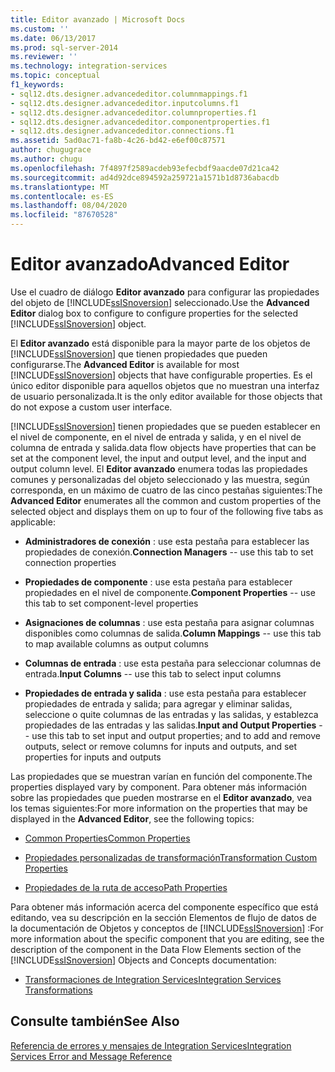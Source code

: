 ```yaml
---
title: Editor avanzado | Microsoft Docs
ms.custom: ''
ms.date: 06/13/2017
ms.prod: sql-server-2014
ms.reviewer: ''
ms.technology: integration-services
ms.topic: conceptual
f1_keywords:
- sql12.dts.designer.advancededitor.columnmappings.f1
- sql12.dts.designer.advancededitor.inputcolumns.f1
- sql12.dts.designer.advancededitor.columnproperties.f1
- sql12.dts.designer.advancededitor.componentproperties.f1
- sql12.dts.designer.advancededitor.connections.f1
ms.assetid: 5ad0ac71-fa8b-4c26-bd42-e6ef00c87571
author: chugugrace
ms.author: chugu
ms.openlocfilehash: 7f4897f2589acdeb93efecbdf9aacde07d21ca42
ms.sourcegitcommit: ad4d92dce894592a259721a1571b1d8736abacdb
ms.translationtype: MT
ms.contentlocale: es-ES
ms.lasthandoff: 08/04/2020
ms.locfileid: "87670528"
---
```

# <a name="advanced-editor"></a><span data-ttu-id="f63d6-102">Editor avanzado</span><span class="sxs-lookup"><span data-stu-id="f63d6-102">Advanced Editor</span></span>
  <span data-ttu-id="f63d6-103">Use el cuadro de diálogo **Editor avanzado** para configurar las propiedades del objeto de [!INCLUDE[ssISnoversion](../includes/ssisnoversion-md.md)] seleccionado.</span><span class="sxs-lookup"><span data-stu-id="f63d6-103">Use the **Advanced Editor** dialog box to configure to configure properties for the selected [!INCLUDE[ssISnoversion](../includes/ssisnoversion-md.md)] object.</span></span>  
  
 <span data-ttu-id="f63d6-104">El **Editor avanzado** está disponible para la mayor parte de los objetos de [!INCLUDE[ssISnoversion](../includes/ssisnoversion-md.md)] que tienen propiedades que pueden configurarse.</span><span class="sxs-lookup"><span data-stu-id="f63d6-104">The **Advanced Editor** is available for most [!INCLUDE[ssISnoversion](../includes/ssisnoversion-md.md)] objects that have configurable properties.</span></span> <span data-ttu-id="f63d6-105">Es el único editor disponible para aquellos objetos que no muestran una interfaz de usuario personalizada.</span><span class="sxs-lookup"><span data-stu-id="f63d6-105">It is the only editor available for those objects that do not expose a custom user interface.</span></span>  
  
 [!INCLUDE[ssISnoversion](../includes/ssisnoversion-md.md)] <span data-ttu-id="f63d6-106">tienen propiedades que se pueden establecer en el nivel de componente, en el nivel de entrada y salida, y en el nivel de columna de entrada y salida.</span><span class="sxs-lookup"><span data-stu-id="f63d6-106">data flow objects have properties that can be set at the component level, the input and output level, and the input and output column level.</span></span> <span data-ttu-id="f63d6-107">El **Editor avanzado** enumera todas las propiedades comunes y personalizadas del objeto seleccionado y las muestra, según corresponda, en un máximo de cuatro de las cinco pestañas siguientes:</span><span class="sxs-lookup"><span data-stu-id="f63d6-107">The **Advanced Editor** enumerates all the common and custom properties of the selected object and displays them on up to four of the following five tabs as applicable:</span></span>  
  
-   <span data-ttu-id="f63d6-108">**Administradores de conexión** : use esta pestaña para establecer las propiedades de conexión.</span><span class="sxs-lookup"><span data-stu-id="f63d6-108">**Connection Managers** -- use this tab to set connection properties</span></span>  
  
-   <span data-ttu-id="f63d6-109">**Propiedades de componente** : use esta pestaña para establecer propiedades en el nivel de componente.</span><span class="sxs-lookup"><span data-stu-id="f63d6-109">**Component Properties** -- use this tab to set component-level properties</span></span>  
  
-   <span data-ttu-id="f63d6-110">**Asignaciones de columnas** : use esta pestaña para asignar columnas disponibles como columnas de salida.</span><span class="sxs-lookup"><span data-stu-id="f63d6-110">**Column Mappings** -- use this tab to map available columns as output columns</span></span>  
  
-   <span data-ttu-id="f63d6-111">**Columnas de entrada** : use esta pestaña para seleccionar columnas de entrada.</span><span class="sxs-lookup"><span data-stu-id="f63d6-111">**Input Columns** -- use this tab to select input columns</span></span>  
  
-   <span data-ttu-id="f63d6-112">**Propiedades de entrada y salida** : use esta pestaña para establecer propiedades de entrada y salida; para agregar y eliminar salidas, seleccione o quite columnas de las entradas y las salidas, y establezca propiedades de las entradas y las salidas.</span><span class="sxs-lookup"><span data-stu-id="f63d6-112">**Input and Output Properties** -- use this tab to set input and output properties; and to add and remove outputs, select or remove columns for inputs and outputs, and set properties for inputs and outputs</span></span>  
  
 <span data-ttu-id="f63d6-113">Las propiedades que se muestran varían en función del componente.</span><span class="sxs-lookup"><span data-stu-id="f63d6-113">The properties displayed vary by component.</span></span> <span data-ttu-id="f63d6-114">Para obtener más información sobre las propiedades que pueden mostrarse en el **Editor avanzado**, vea los temas siguientes:</span><span class="sxs-lookup"><span data-stu-id="f63d6-114">For more information on the properties that may be displayed in the **Advanced Editor**, see the following topics:</span></span>  
  
-   [<span data-ttu-id="f63d6-115">Common Properties</span><span class="sxs-lookup"><span data-stu-id="f63d6-115">Common Properties</span></span>](../../2014/integration-services/common-properties.md)  
  
-   [<span data-ttu-id="f63d6-116">Propiedades personalizadas de transformación</span><span class="sxs-lookup"><span data-stu-id="f63d6-116">Transformation Custom Properties</span></span>](data-flow/transformations/transformation-custom-properties.md)  
  
-   [<span data-ttu-id="f63d6-117">Propiedades de la ruta de acceso</span><span class="sxs-lookup"><span data-stu-id="f63d6-117">Path Properties</span></span>](../../2014/integration-services/path-properties.md)  
  
 <span data-ttu-id="f63d6-118">Para obtener más información acerca del componente específico que está editando, vea su descripción en la sección Elementos de flujo de datos de la documentación de Objetos y conceptos de [!INCLUDE[ssISnoversion](../includes/ssisnoversion-md.md)] :</span><span class="sxs-lookup"><span data-stu-id="f63d6-118">For more information about the specific component that you are editing, see the description of the component in the Data Flow Elements section of the [!INCLUDE[ssISnoversion](../includes/ssisnoversion-md.md)] Objects and Concepts documentation:</span></span>  
  
-   [<span data-ttu-id="f63d6-119">Transformaciones de Integration Services</span><span class="sxs-lookup"><span data-stu-id="f63d6-119">Integration Services Transformations</span></span>](data-flow/transformations/integration-services-transformations.md)  
  
## <a name="see-also"></a><span data-ttu-id="f63d6-120">Consulte también</span><span class="sxs-lookup"><span data-stu-id="f63d6-120">See Also</span></span>  
 [<span data-ttu-id="f63d6-121">Referencia de errores y mensajes de Integration Services</span><span class="sxs-lookup"><span data-stu-id="f63d6-121">Integration Services Error and Message Reference</span></span>](../../2014/integration-services/integration-services-error-and-message-reference.md)  
  
  
